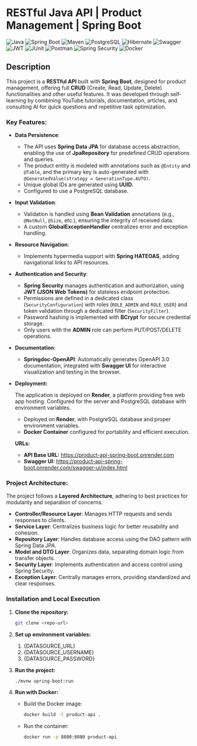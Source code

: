 # RESTful Java API | **Product Management |** Spring Boot

![Java](https://img.shields.io/badge/java-%23ED8B00.svg?style=for-the-badge&logo=openjdk&logoColor=white) ![Spring Boot](https://img.shields.io/badge/spring--boot-%236DB33F.svg?style=for-the-badge&logo=springboot&logoColor=white) ![Maven](https://img.shields.io/badge/ApacheMaven-C71A36?logo=apachemaven&logoColor=white&style=for-the-badge) ![PostgreSQL](https://img.shields.io/badge/postgresql-%23316192.svg?style=for-the-badge&logo=postgresql&logoColor=white) ![Hibernate](https://img.shields.io/badge/Hibernate-59666C.svg?style=for-the-badge&logo=hibernate&logoColor=white)
![Swagger](https://img.shields.io/badge/Swagger-85EA2D?style=for-the-badge&logo=swagger&logoColor=black) ![JWT](https://img.shields.io/badge/JWT-black?style=for-the-badge&logo=JSON%20web%20tokens) ![JUnit](https://img.shields.io/badge/JUnit-25A162.svg?style=for-the-badge&logo=JUnit&logoColor=white)
![Postman](https://img.shields.io/badge/Postman-FF6C37?style=for-the-badge&logo=postman&logoColor=white)
![Spring Security](https://img.shields.io/badge/Spring%20Security-6DB33F?style=for-the-badge&logo=spring-security&logoColor=white) ![Docker](https://img.shields.io/badge/docker-%230db7ed.svg?style=for-the-badge&logo=docker&logoColor=white)

## Description

This project is a **RESTful API** built with **Spring Boot**, designed for product management, offering full **CRUD** (Create, Read, Update, Delete) functionalities and other useful features. It was developed through self-learning by combining YouTube tutorials, documentation, articles, and consulting AI for quick questions and repetitive task optimization.

### Key Features:

- **Data Persistence**:
    - The API uses **Spring Data JPA** for database access abstraction, enabling the use of **JpaRepository** for predefined CRUD operations and queries.
    - The product entity is modeled with annotations such as `@Entity` and `@Table`, and the primary key is auto-generated with `@GeneratedValue(strategy = GenerationType.AUTO)`.
    - Unique global IDs are generated using **UUID.**
    - Configured to use a PostgreSQL database.
- **Input Validation**:
    - Validation is handled using **Bean Validation** annotations (e.g., `@NotNull`, `@Size`, etc.), ensuring the integrity of received data.
    - A custom **GlobalExceptionHandler** centralizes error and exception handling.
- **Resource Navigation**:
    - Implements hypermedia support with **Spring HATEOAS**, adding navigational links to API resources.
- **Authentication and Security**:
    - **Spring Security** manages authentication and authorization, using **JWT (JSON Web Tokens)** for stateless endpoint protection.
    - Permissions are defined in a dedicated class (`SecurityConfiguration`) with roles (`ROLE_ADMIN` and `ROLE_USER`) and token validation through a dedicated filter (`SecurityFilter`).
    - Password hashing is implemented with **BCrypt** for secure credential storage.
    - Only users with the **ADMIN** role can perform PUT/POST/DELETE operations.
- **Documentation**:
    - **Springdoc-OpenAPI**: Automatically generates OpenAPI 3.0 documentation, integrated with **Swagger UI** for interactive visualization and testing in the browser.
- **Deployment:**
    
    The application is deployed on **Render**, a platform providing free web app hosting. Configured for the server and PostgreSQL database with environment variables.

    - Deployed on **Render**, with PostgreSQL database and proper environment variables.
    - **Docker Container** configured for portability and efficient execution.
    
    **URLs:**
    
    - **API Base URL:** https://product-api-spring-boot.onrender.com
    - **Swagger UI:** https://product-api-spring-boot.onrender.com/swagger-ui/index.html

### **Project Architecture:**

The project follows a **Layered Architecture**, adhering to best practices for modularity and separation of concerns:

- **Controller/Resource Layer**: Manages HTTP requests and sends responses to clients.
- **Service Layer**: Centralizes business logic for better reusability and cohesion.
- **Repository Layer**: Handles database access using the DAO pattern with Spring Data JPA.
- **Model and DTO Layer**: Organizes data, separating domain logic from transfer objects.
- **Security Layer**: Implements authentication and access control using Spring Security.
- **Exception Layer**: Centrally manages errors, providing standardized and clear responses.

### **Installation and Local Execution**

1. **Clone the repository:**
    
    ```bash
    git clone <repo-url>
    ```
    
2. **Set up environment variables:**
    1. {DATASOURCE_URL}
    2. {DATASOURCE_USERNAME}
    3. {DATASOURCE_PASSWORD}
3. **Run the project:**
    
    ```bash
    ./mvnw spring-boot:run
    ```
    
4. **Run with Docker:**
    - Build the Docker image:
        
        ```bash
        docker build -t product-api .
        ```
        
    - Run the container:
        
        ```bash
        docker run -p 8080:8080 product-api
        ```

